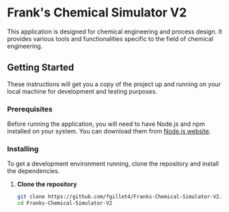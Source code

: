 # Frank's Chemical Simulator V2

This application is designed for chemical engineering and process design. It 
provides various tools and functionalities specific to the field of chemical 
engineering.

## Getting Started

These instructions will get you a copy of the project up and running on your 
local machine for development and testing purposes.

### Prerequisites

Before running the application, you will need to have Node.js and npm 
installed on your system. You can download them from [Node.js 
website](https://nodejs.org/).

### Installing

To get a development environment running, clone the repository and install 
the dependencies.

1. **Clone the repository**
   ```bash
   git clone https://github.com/fgillet4/Franks-Chemical-Simulator-V2.git
   cd Franks-Chemical-Simulator-V2

